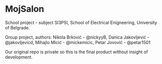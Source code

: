 # MojSalon
School project - subject SI3PSI, School of Electrical Enigneering, University of Belgrade.


Group proјеct, authors: Nikola Brković - @nickyyB,
                        Danica Jakovljević - @jakovljevicd,
                        Mihajlo Micić - @mickemicic,
                        Petar Jovović - @petar1501
                        
                        
Our original repo is private so this is the final product without insight of development.
